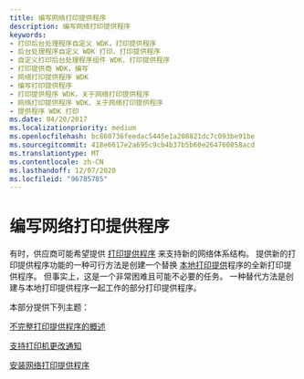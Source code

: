 ```yaml
---
title: 编写网络打印提供程序
description: 编写网络打印提供程序
keywords:
- 打印后台处理程序自定义 WDK，打印提供程序
- 后台处理程序自定义 WDK 打印、打印提供程序
- 自定义打印后台处理程序组件 WDK，打印提供程序
- 打印提供商 WDK，编写
- 网络打印提供程序 WDK
- 编写打印提供程序
- 打印提供程序 WDK，关于网络打印提供程序
- 网络打印提供程序 WDK，关于网络打印提供程序
- 提供程序 WDK 打印
ms.date: 04/20/2017
ms.localizationpriority: medium
ms.openlocfilehash: bc860736feedac5445e1a208821dc7c093be91be
ms.sourcegitcommit: 418e6617e2a695c9cb4b37b5b60e264760858acd
ms.translationtype: MT
ms.contentlocale: zh-CN
ms.lasthandoff: 12/07/2020
ms.locfileid: "96785785"
---
```

# <a name="writing-a-network-print-provider"></a>编写网络打印提供程序





有时，供应商可能希望提供 [打印提供程序](print-providers.md) 来支持新的网络体系结构。 提供新的打印提供程序功能的一种可行方法是创建一个替换 [本地打印提供](local-print-provider.md)程序的全新打印提供程序。 但事实上，这是一个非常困难且可能不必要的任务。 一种替代方法是创建与本地打印提供程序一起工作的部分打印提供程序。

本部分提供下列主题：

[不完整打印提供程序的概述](overview-of-partial-print-providers.md)

[支持打印机更改通知](supporting-printer-change-notifications.md)

[安装网络打印提供程序](installing-a-network-print-provider.md)

 

 




